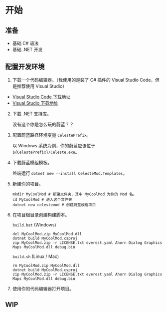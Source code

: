 # 开始

## 准备

 - 基础 C# 语法
 - 基础 .NET 开发

## 配置开发环境

1. 下载一个代码编辑器。（我使用的是装了 C# 插件的 Visual Studio Code，但是推荐使用 Visual Studio）

 - [Visual Studio Code 下载地址](https://code.visualstudio.com/)
 - [Visual Studio 下载地址](https://visualstudio.microsoft.com/downloads/)

2. 下载 .NET 支持库。
  
    没有这个你是怎么玩的蔚蓝？？

3. 配置蔚蓝路径环境变量 `CelestePrefix`。

    以 Windows 系统为例，你的蔚蓝应该位于 `${CelestePrefix}/Celeste.exe`。

4. 下载蔚蓝模组模板。

    终端运行 `dotnet new --install CelesteMod.Templates`。

5. 新建你的项目。

    ```
    mkdir MyCoolMod # 新建文件夹，其中 MyCoolMod 为你的 Mod 名。
    cd MyCoolMod # 进入这个文件夹
    dotnet new celestemod # 创建蔚蓝模组项目
    ```

6. 在项目根目录创建构建脚本。

    `build.bat` (Windows)
    ```
    del MyCoolMod.zip MyCoolMod.dll
    dotnet build MyCoolMod.csproj
    zip MyCoolMod.zip -r LICENSE.txt everest.yaml Ahorn Dialog Graphics Maps MyCoolMod.dll debug.bin
    ```

    `build.sh` (Linux / Mac)
    ```
    rm MyCoolMod.zip MyCoolMod.dll
    dotnet build MyCoolMod.csproj
    zip MyCoolMod.zip -r LICENSE.txt everest.yaml Ahorn Dialog Graphics Maps MyCoolMod.dll debug.bin
    ```

7. 使用你的代码编辑器打开项目。

## WIP